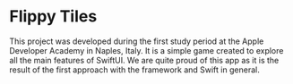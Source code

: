# Flippy Tiles
This project was developed during the first study period at the Apple Developer Academy in Naples, Italy. It is a simple game created to explore all the main features of SwiftUI. We are quite proud of this app as it is the result of the first approach with the framework and Swift in general.
